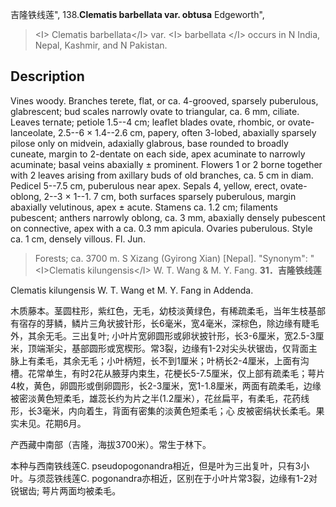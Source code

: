 吉隆铁线莲",
138.**Clematis barbellata var. obtusa** Edgeworth",

> &lt;I&gt; Clematis barbellata&lt;/I&gt; var. &lt;I&gt; barbellata &lt;/I&gt; occurs in N India, Nepal, Kashmir, and N Pakistan.

## Description
Vines woody. Branches terete, flat, or ca. 4-grooved, sparsely puberulous, glabrescent; bud scales narrowly ovate to triangular, ca. 6 mm, ciliate. Leaves ternate; petiole 1.5--4 cm; leaflet blades ovate, rhombic, or ovate-lanceolate, 2.5--6 × 1.4--2.6 cm, papery, often 3-lobed, abaxially sparsely pilose only on midvein, adaxially glabrous, base rounded to broadly cuneate, margin to 2-dentate on each side, apex acuminate to narrowly acuminate; basal veins abaxially ± prominent. Flowers 1 or 2 borne together with 2 leaves arising from axillary buds of old branches, ca. 5 cm in diam. Pedicel 5--7.5 cm, puberulous near apex. Sepals 4, yellow, erect, ovate-oblong, 2--3 × 1--1. 7 cm, both surfaces sparsely puberulous, margin abaxially velutinous, apex ± acute. Stamens ca. 1.2 cm; filaments pubescent; anthers narrowly oblong, ca. 3 mm, abaxially densely pubescent on connective, apex with a ca. 0.3 mm apicula. Ovaries puberulous. Style ca. 1 cm, densely villous. Fl. Jun.

> Forests; ca. 3700 m. S Xizang (Gyirong Xian) [Nepal].
  "Synonym": "&lt;I&gt;Clematis kilungensis&lt;/I&gt; W. T. Wang &amp; M. Y. Fang.
**31．吉隆铁线莲**

Clematis kilungensis W. T. Wang et M. Y. Fang in Addenda.

木质藤本。茎圆柱形，紫红色，无毛，幼枝淡黄绿色，有稀疏柔毛，当年生枝基部有宿存的芽鳞，鳞片三角状披针形，长6毫米，宽4毫米，深棕色，除边缘有睫毛外，其余无毛。三出复叶; 小叶片宽卵圆形或卵状披针形，长3-6厘米，宽2.5-3厘米，顶端渐尖，基部圆形或宽楔形。常3裂，边缘有1-2对尖头状锯齿，仅背面主脉上有柔毛，其余无毛；小叶柄短，长不到1厘米；叶柄长2-4厘米，上面有沟槽。花常单生，有时2花从腋芽内束生，花梗长5-7.5厘米，仅上部有疏柔毛；萼片4枚，黄色，卵圆形或倒卵圆形，长2-3厘米，宽1-1.8厘米，两面有疏柔毛，边缘被密淡黄色短柔毛，雄蕊长约为片之半(1.2厘米），花丝扁平，有柔毛，花药线形，长3毫米，内向着生，背面有密集的淡黄色短柔毛；心 皮被密绢状长柔毛。果实未见。花期6月。

产西藏中南部（吉隆，海拔3700米）。常生于林下。

本种与西南铁线莲C. pseudopogonandra相近，但是叶为三出复叶，只有3小叶。与须蕊铁线莲C. pogonandra亦相近，区别在于小叶片常3裂，边缘有1-2对锐锯齿; 萼片两面均被柔毛。
